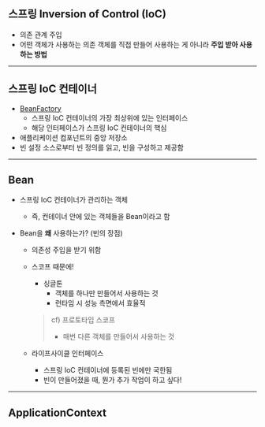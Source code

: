 ## 스프링 Inversion of Control (IoC)

* 의존 관계 주입
* 어떤 객체가 사용하는 의존 객체를 직접 만들어 사용하는 게 아니라 **주입 받아 사용하는 방법**

---

## 스프링 IoC 컨테이너

* [BeanFactory](https://docs.spring.io/spring-framework/docs/5.0.8.RELEASE/javadoc-api/org/springframework/beans/factory/BeanFactory.html)
  * 스프링 IoC 컨테이너의 가장 최상위에 있는 인터페이스
  * 해당 인터페이스가 스프링 IoC 컨테이너의 핵심
* 애플리케이션 컴포넌트의 중앙 저장소
* 빈 설정 소스로부터 빈 정의를 읽고, 빈을 구성하고 제공함

---

## Bean

* 스프링 IoC 컨테이너가 관리하는 객체
  
  * 즉, 컨테이너 안에 있는 객체들을 Bean이라고 함
  
* Bean을 **왜** 사용하는가? (빈의 장점)

  * 의존성 주입을 받기 위함

  * 스코프 때문에!

    * 싱글톤
      * 객체를 하나만 만들어서 사용하는 것
      * 런타임 시 성능 측면에서 효율적

    > cf) 프로토타입 스코프
    >
    > * 매번 다른 객체를 만들어서 사용하는 것

  * 라이프사이클 인터페이스

    * 스프링 IoC 컨테이너에 등록된 빈에만 국한됨
    * 빈이 만들어졌을 때, 뭔가 추가 작업이 하고 싶다!

---

## ApplicationContext









































